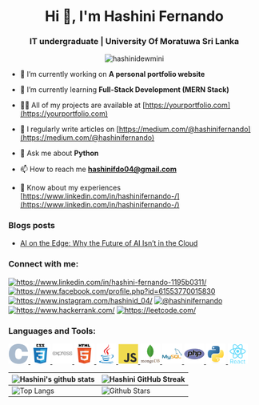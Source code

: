 <h1 align="center">Hi 👋, I'm Hashini Fernando</h1>
<h3 align="center">IT undergraduate | University Of Moratuwa Sri Lanka</h3>

<p align="center"> <img src="https://komarev.com/ghpvc/?username=hashinidewmini&label=Profile%20views&color=0e75b6&style=flat" alt="hashinidewmini" /> </p>

- 🔭 I’m currently working on **A personal portfolio website**

- 🌱 I’m currently learning **Full-Stack Development (MERN Stack)**

- 👨‍💻 All of my projects are available at [https://yourportfolio.com](https://yourportfolio.com)

- 📝 I regularly write articles on [https://medium.com/@hashinifernando](https://medium.com/@hashinifernando)

- 💬 Ask me about **Python**

- 📫 How to reach me **hashinifdo04@gmail.com**

- 📄 Know about my experiences [https://www.linkedin.com/in/hashinifernando-/](https://www.linkedin.com/in/hashinifernando-/)

### Blogs posts

- [AI on the Edge: Why the Future of AI Isn’t in the Cloud](https://medium.com/@hashinifernando/ai-on-the-edge-why-the-future-of-ai-isnt-in-the-cloud-ddc1c709f8aa)
<!-- BLOG-POST-LIST:START -->
<!-- BLOG-POST-LIST:END -->

<h3 align="left">Connect with me:</h3>
<p align="left">
<a href="https://linkedin.com/in/https://www.linkedin.com/in/hashini-fernando-1195b0311/" target="blank"><img align="center" src="https://raw.githubusercontent.com/rahuldkjain/github-profile-readme-generator/master/src/images/icons/Social/linked-in-alt.svg" alt="https://www.linkedin.com/in/hashini-fernando-1195b0311/" height="30" width="40" /></a>
<a href="https://fb.com/https://www.facebook.com/profile.php?id=61553770015830" target="blank"><img align="center" src="https://raw.githubusercontent.com/rahuldkjain/github-profile-readme-generator/master/src/images/icons/Social/facebook.svg" alt="https://www.facebook.com/profile.php?id=61553770015830" height="30" width="40" /></a>
<a href="https://instagram.com/https://www.instagram.com/hashinid_04/" target="blank"><img align="center" src="https://raw.githubusercontent.com/rahuldkjain/github-profile-readme-generator/master/src/images/icons/Social/instagram.svg" alt="https://www.instagram.com/hashinid_04/" height="30" width="40" /></a>
<a href="https://www.behance.net/https://www.behance.net/hashinifernando" target="blank"
<a href="https://medium.com/@hashinifernando" target="blank"><img align="center" src="https://raw.githubusercontent.com/rahuldkjain/github-profile-readme-generator/master/src/images/icons/Social/medium.svg" alt="@hashinifernando" height="30" width="40" /></a>
<a href="https://www.hackerrank.com/https://www.hackerrank.com/" target="blank"><img align="center" src="https://raw.githubusercontent.com/rahuldkjain/github-profile-readme-generator/master/src/images/icons/Social/hackerrank.svg" alt="https://www.hackerrank.com/" height="30" width="40" /></a>
<a href="https://www.leetcode.com/https://leetcode.com/" target="blank"><img align="center" src="https://raw.githubusercontent.com/rahuldkjain/github-profile-readme-generator/master/src/images/icons/Social/leet-code.svg" alt="https://leetcode.com/" height="30" width="40" /></a>
</p>

<h3 align="left">Languages and Tools:</h3>
<p align="left"><a href="https://www.cprogramming.com/" target="_blank" rel="noreferrer"> <img src="https://raw.githubusercontent.com/devicons/devicon/master/icons/c/c-original.svg" alt="c" width="40" height="40"/> </a> <a href="https://www.w3schools.com/css/" target="_blank" rel="noreferrer"> <img src="https://raw.githubusercontent.com/devicons/devicon/master/icons/css3/css3-original-wordmark.svg" alt="css3" width="40" height="40"/> </a> <a href="https://expressjs.com" target="_blank" rel="noreferrer"> <img src="https://raw.githubusercontent.com/devicons/devicon/master/icons/express/express-original-wordmark.svg" alt="express" width="40" height="40"/> </a><a href="https://www.w3.org/html/" target="_blank" rel="noreferrer"> <img src="https://raw.githubusercontent.com/devicons/devicon/master/icons/html5/html5-original-wordmark.svg" alt="html5" width="40" height="40"/> </a> <a href="https://www.java.com" target="_blank" rel="noreferrer"> <img src="https://raw.githubusercontent.com/devicons/devicon/master/icons/java/java-original.svg" alt="java" width="40" height="40"/> </a> <a href="https://developer.mozilla.org/en-US/docs/Web/JavaScript" target="_blank" rel="noreferrer"> <img src="https://raw.githubusercontent.com/devicons/devicon/master/icons/javascript/javascript-original.svg" alt="javascript" width="40" height="40"/> </a> <a href="https://www.mongodb.com/" target="_blank" rel="noreferrer"> <img src="https://raw.githubusercontent.com/devicons/devicon/master/icons/mongodb/mongodb-original-wordmark.svg" alt="mongodb" width="40" height="40"/> </a> <a href="https://www.mysql.com/" target="_blank" rel="noreferrer"> <img src="https://raw.githubusercontent.com/devicons/devicon/master/icons/mysql/mysql-original-wordmark.svg" alt="mysql" width="40" height="40"/> </a> <a href="https://www.php.net" target="_blank" rel="noreferrer"> <img src="https://raw.githubusercontent.com/devicons/devicon/master/icons/php/php-original.svg" alt="php" width="40" height="40"/> </a> <a href="https://www.python.org" target="_blank" rel="noreferrer"> <img src="https://raw.githubusercontent.com/devicons/devicon/master/icons/python/python-original.svg" alt="python" width="40" height="40"/> </a> <a href="https://reactjs.org/" target="_blank" rel="noreferrer"> <img src="https://raw.githubusercontent.com/devicons/devicon/master/icons/react/react-original-wordmark.svg" alt="react" width="40" height="40"/> </a>

| ![Hashini's github stats](https://github-readme-stats.vercel.app/api?username=Hashinidewmini&show_icons=true&theme=tokyonight) | ![Hashini GitHub Streak](https://github-readme-streak-stats.herokuapp.com/?user=Hashinidewmini&theme=tokyonight) |
| --- | --- |
| ![Top Langs](https://github-readme-stats.vercel.app/api/top-langs/?username=Hashinidewmini&theme=tokyonight) | ![Github Stars](https://github-readme-stats.vercel.app/api?username=Hashinidewmini&show_icons=true&locale=en&count_private=true&hide_rank=true&custom_title=My%20GitHub%20Stats&disable_animations=true&theme=tokyonight) |




